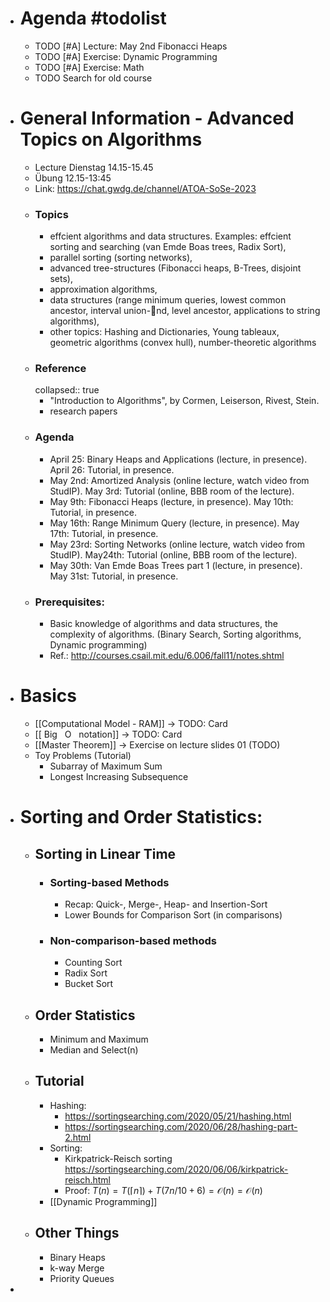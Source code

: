 - # Agenda #todolist
	- TODO [#A] Lecture: May 2nd Fibonacci Heaps
	- TODO [#A] Exercise: Dynamic Programming
	- TODO [#A] Exercise: Math
	- TODO Search for old course
- # General Information - Advanced Topics on Algorithms
	- Lecture Dienstag 14.15-15.45
	- Übung 12.15-13:45
	- Link: https://chat.gwdg.de/channel/ATOA-SoSe-2023
	- ### Topics
		- effcient algorithms and data structures. Examples: effcient sorting and searching (van Emde Boas trees, Radix Sort),
		- parallel sorting (sorting networks),
		- advanced tree-structures (Fibonacci heaps, B-Trees, disjoint sets),
		- approximation algorithms,
		- data structures (range minimum queries, lowest common ancestor, interval union-nd, level ancestor, applications to string algorithms),
		- other topics: Hashing and Dictionaries, Young tableaux, geometric algorithms (convex hull), number-theoretic algorithms
	- ### Reference
	  collapsed:: true
		- "Introduction to Algorithms", by Cormen, Leiserson, Rivest, Stein.
		- research papers
	- ### Agenda
		- April 25: Binary Heaps and Applications (lecture, in presence). April 26: Tutorial, in presence.
		- May 2nd: Amortized Analysis (online lecture, watch video from StudIP). May 3rd: Tutorial (online, BBB room of the lecture).
		- May 9th: Fibonacci Heaps (lecture, in presence). May 10th: Tutorial, in presence.
		- May 16th: Range Minimum Query (lecture, in presence). May 17th: Tutorial, in presence.
		- May 23rd: Sorting Networks (online lecture, watch video from StudIP). May24th: Tutorial (online, BBB room of the lecture).
		- May 30th: Van Emde Boas Trees part 1 (lecture, in presence). May 31st: Tutorial, in presence.
	- ### Prerequisites:
		- Basic knowledge of algorithms and data structures, the complexity of algorithms. (Binary Search, Sorting algorithms, Dynamic programming)
		- Ref.: http://courses.csail.mit.edu/6.006/fall11/notes.shtml
- # Basics
	- [[Computational Model - RAM]] -> TODO: Card
	- [[ Big   O   notation]] -> TODO: Card
	- [[Master Theorem]] -> Exercise on lecture slides 01 (TODO)
	- Toy Problems (Tutorial)
		- Subarray of Maximum Sum
		- Longest Increasing Subsequence
- # Sorting and Order Statistics:
	- ## Sorting in Linear Time
		- ### Sorting-based Methods
			- Recap: Quick-, Merge-, Heap- and Insertion-Sort
			- Lower Bounds for Comparison Sort (in comparisons)
		- ### Non-comparison-based methods
			- Counting Sort
			- Radix Sort
			- Bucket Sort
	- ## Order Statistics
		- Minimum and Maximum
		- Median and Select(n)
	- ## Tutorial
		- Hashing:
			- https://sortingsearching.com/2020/05/21/hashing.html
			- https://sortingsearching.com/2020/06/28/hashing-part-2.html
		- Sorting:
			- Kirkpatrick-Reisch sorting https://sortingsearching.com/2020/06/06/kirkpatrick-reisch.html
			- Proof: $T(n)= T(\lceil n \rceil) + T(7n/10+6)= \mathcal O(n) = \mathcal O(n)$
		- [[Dynamic Programming]]
	- ## Other Things
		- Binary Heaps
		- k-way Merge
		- Priority Queues
-